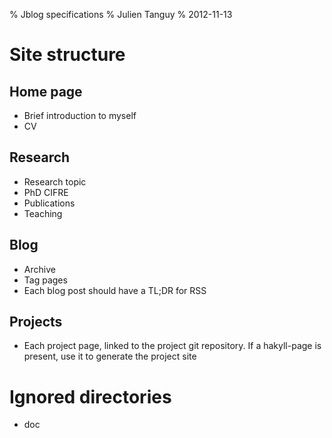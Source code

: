 % Jblog specifications
% Julien Tanguy
% 2012-11-13

# Site structure

## Home page

- Brief introduction to myself
- CV

## Research

- Research topic
- PhD CIFRE
- Publications
- Teaching

## Blog

- Archive
- Tag pages
- Each blog post should have a TL;DR for RSS

## Projects

- Each project page, linked to the project git repository. If a hakyll-page is present, use it to generate the project site

# Ignored directories

- doc
